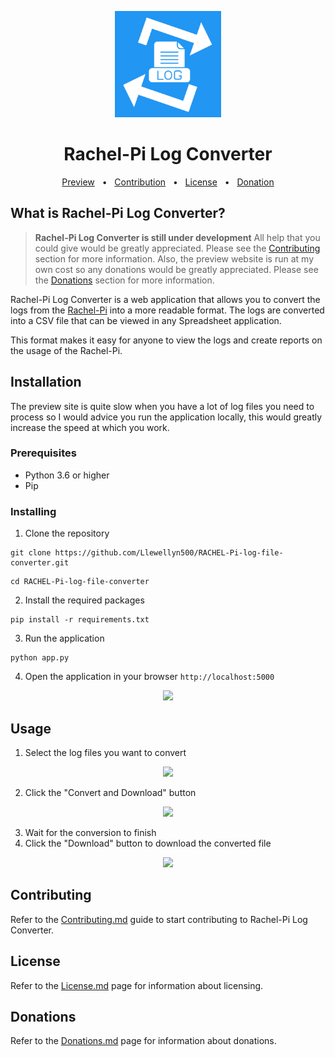 <p align="center">
<a href="https://rachel-pi-log-converter.azurewebsites.net/">
<img src="./static/images/logo.jpg" width="170px" alt="logo"></a>
</p>
<h1 align="center">Rachel-Pi Log Converter</h1>

<!-- Badges -->

<div align="center">
  <a href="#">Preview</a>
  <span>&nbsp;&nbsp;•&nbsp;&nbsp;</span>
  <a href="#contributing">Contribution</a>
  <span>&nbsp;&nbsp;•&nbsp;&nbsp;</span>
  <a href="#license">License</a>
  <span>&nbsp;&nbsp;•&nbsp;&nbsp;</span>
  <a href="#donations">Donation</a>
  <br />
</div>

## What is Rachel-Pi Log Converter?
> **​​Rachel-Pi Log Converter is still under development** All help that you could give would be greatly appreciated. Please see the [Contributing](#contributing) section for more information. Also, the preview website is run at my own cost so any donations would be greatly appreciated. Please see the [Donations](#donations) section for more information.

Rachel-Pi Log Converter is a web application that allows you to convert the logs from the [Rachel-Pi](https://worldpossible.org/rachel-pi/) into a more readable format. The logs are converted into a CSV file that can be viewed in any Spreadsheet application.

This format makes it easy for anyone to view the logs and create reports on the usage of the Rachel-Pi.

## Installation
The preview site is quite slow when you have a lot of log files you need to process so I would advice you run the application locally, this would greatly increase the speed at which you work.

### Prerequisites
- Python 3.6 or higher
- Pip

### Installing
1. Clone the repository
```
git clone https://github.com/Llewellyn500/RACHEL-Pi-log-file-converter.git
```
```
cd RACHEL-Pi-log-file-converter
```
2. Install the required packages
```
pip install -r requirements.txt
```
3. Run the application
```
python app.py
```
4. Open the application in your browser
```http://localhost:5000```

<p align="center">
<img src="./static/images/captures/app-home.PNG" width="80%"/>
</p>

## Usage
1. Select the log files you want to convert

<p align="center">
<img src="./static/images/captures/choose-file.png" width="50%"/>
</p>

2. Click the "Convert and Download" button

<p align="center">
<img src="./static/images/captures/convert-and-download.png" width="90%"/>
</p>

3. Wait for the conversion to finish
4. Click the "Download" button to download the converted file
<p align="center">
<img src="./static/images/captures/conversion-complete.png" width="80%"/>
</p>

## Contributing

Refer to the [Contributing.md](#) guide to start contributing to Rachel-Pi Log Converter.

## License

Refer to the [License.md](#) page for information about licensing.

## Donations
Refer to the [Donations.md](#) page for information about donations.